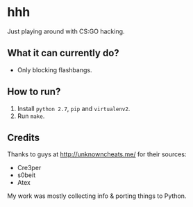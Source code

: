 # hhh

Just playing around with CS:GO hacking.

## What it can currently do?

- Only blocking flashbangs.

## How to run?

1. Install `python 2.7`, `pip` and `virtualenv2`.
2. Run `make`.

## Credits

Thanks to guys at http://unknowncheats.me/ for their sources:

- Cre3per
- s0beit
- Atex

My work was mostly collecting info & porting things to Python.
